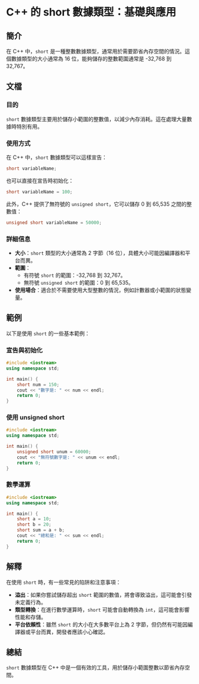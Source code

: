 <!--
Meta Description: # C++ 的 short 數據類型：基礎與應用 ## 簡介 在 C++ 中，`short` 是一種整數數據類型，通常用於需要節省內存空間的情況。這個數據類型的大小通常為 16 位，能夠儲存的整數範圍通常是 -32,768 到 32,767。 ## 文檔 ### 目的 `short` 數據類型主要用...
Meta Keywords: short, cpp, unsigned, int, variablename
-->

# C++ 的 short 數據類型：基礎與應用

## 簡介
在 C++ 中，`short` 是一種整數數據類型，通常用於需要節省內存空間的情況。這個數據類型的大小通常為 16 位，能夠儲存的整數範圍通常是 -32,768 到 32,767。

## 文檔
### 目的
`short` 數據類型主要用於儲存小範圍的整數值，以減少內存消耗。這在處理大量數據時特別有用。

### 使用方式
在 C++ 中，`short` 數據類型可以這樣宣告：
```cpp
short variableName;
```
也可以直接在宣告時初始化：
```cpp
short variableName = 100;
```

此外，C++ 提供了無符號的 `unsigned short`，它可以儲存 0 到 65,535 之間的整數值：
```cpp
unsigned short variableName = 50000;
```

### 詳細信息
- **大小**：`short` 類型的大小通常為 2 字節（16 位），具體大小可能因編譯器和平台而異。
- **範圍**：
  - 有符號 `short` 的範圍：-32,768 到 32,767。
  - 無符號 `unsigned short` 的範圍：0 到 65,535。
- **使用場合**：適合於不需要使用大型整數的情況，例如計數器或小範圍的狀態變量。

## 範例
以下是使用 `short` 的一些基本範例：

### 宣告與初始化
```cpp
#include <iostream>
using namespace std;

int main() {
    short num = 150;
    cout << "數字是: " << num << endl;
    return 0;
}
```

### 使用 unsigned short
```cpp
#include <iostream>
using namespace std;

int main() {
    unsigned short unum = 60000;
    cout << "無符號數字是: " << unum << endl;
    return 0;
}
```

### 數學運算
```cpp
#include <iostream>
using namespace std;

int main() {
    short a = 10;
    short b = 20;
    short sum = a + b;
    cout << "總和是: " << sum << endl;
    return 0;
}
```

## 解釋
在使用 `short` 時，有一些常見的陷阱和注意事項：
- **溢出**：如果你嘗試儲存超出 `short` 範圍的數值，將會導致溢出，這可能會引發未定義行為。
- **類型轉換**：在進行數學運算時，`short` 可能會自動轉換為 `int`，這可能會影響性能和存儲。
- **平台依賴性**：雖然 `short` 的大小在大多數平台上為 2 字節，但仍然有可能因編譯器或平台而異，開發者應該小心確認。

## 總結
`short` 數據類型在 C++ 中是一個有效的工具，用於儲存小範圍整數以節省內存空間。